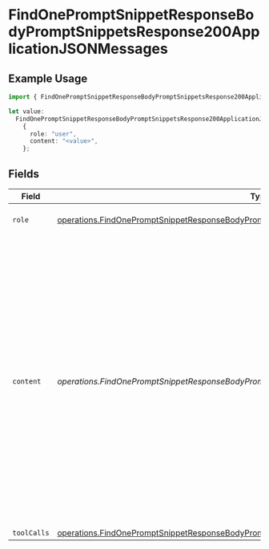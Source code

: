 # FindOnePromptSnippetResponseBodyPromptSnippetsResponse200ApplicationJSONMessages

## Example Usage

```typescript
import { FindOnePromptSnippetResponseBodyPromptSnippetsResponse200ApplicationJSONMessages } from "orq-poc-typescript-multi-env-version/models/operations";

let value:
  FindOnePromptSnippetResponseBodyPromptSnippetsResponse200ApplicationJSONMessages =
    {
      role: "user",
      content: "<value>",
    };
```

## Fields

| Field                                                                                                                                                                                                                                                                    | Type                                                                                                                                                                                                                                                                     | Required                                                                                                                                                                                                                                                                 | Description                                                                                                                                                                                                                                                              |
| ------------------------------------------------------------------------------------------------------------------------------------------------------------------------------------------------------------------------------------------------------------------------ | ------------------------------------------------------------------------------------------------------------------------------------------------------------------------------------------------------------------------------------------------------------------------ | ------------------------------------------------------------------------------------------------------------------------------------------------------------------------------------------------------------------------------------------------------------------------ | ------------------------------------------------------------------------------------------------------------------------------------------------------------------------------------------------------------------------------------------------------------------------ |
| `role`                                                                                                                                                                                                                                                                   | [operations.FindOnePromptSnippetResponseBodyPromptSnippetsResponse200ApplicationJSONRole](../../models/operations/findonepromptsnippetresponsebodypromptsnippetsresponse200applicationjsonrole.md)                                                                       | :heavy_check_mark:                                                                                                                                                                                                                                                       | The role of the prompt message                                                                                                                                                                                                                                           |
| `content`                                                                                                                                                                                                                                                                | *operations.FindOnePromptSnippetResponseBodyPromptSnippetsResponse200ApplicationJSONContent*                                                                                                                                                                             | :heavy_check_mark:                                                                                                                                                                                                                                                       | The contents of the user message. Either the text content of the message or an array of content parts with a defined type, each can be of type `text` or `image_url` when passing in images. You can pass multiple images by adding multiple `image_url` content parts.  |
| `toolCalls`                                                                                                                                                                                                                                                              | [operations.FindOnePromptSnippetResponseBodyPromptSnippetsResponse200ApplicationJSONToolCalls](../../models/operations/findonepromptsnippetresponsebodypromptsnippetsresponse200applicationjsontoolcalls.md)[]                                                           | :heavy_minus_sign:                                                                                                                                                                                                                                                       | N/A                                                                                                                                                                                                                                                                      |